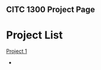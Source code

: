 ## CITC 1300 Project Page

<h1>Project List </h1>

<a href="project1/index.html" target="_blank">Project 1</a>

<ul>
    <li><a href="widgets/index.html" target="_blank>widgets</a><li>
</ul>
